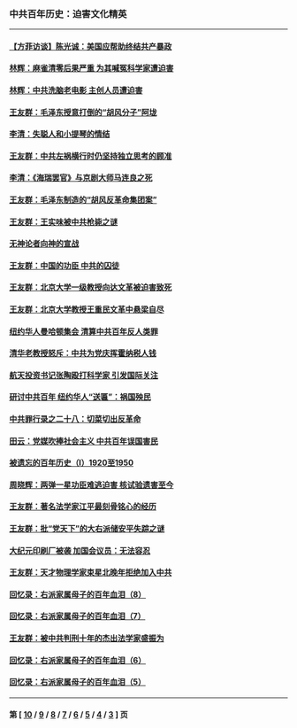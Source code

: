 ### 中共百年历史：迫害文化精英
---
#### [【方菲访谈】陈光诚：美国应帮助终结共产暴政](../../pages/nf1176111/n13759521.md?07240430) 
#### [林辉：麻雀清零后果严重 为其喊冤科学家遭迫害](../../pages/nf1176111/n13746900.md?07240430) 
#### [林辉：中共洗脑老电影 主创人员遭迫害](../../pages/nf1176111/n13699437.md?07240430) 
#### [王友群：毛泽东授意打倒的“胡风分子”阿垅](../../pages/nf1176111/n13592541.md?07240430) 
#### [李清：失聪人和小提琴的情结](../../pages/nf1176111/n13459280.md?07240430) 
#### [王友群：中共左祸横行时仍坚持独立思考的顾准](../../pages/nf1176111/n13444722.md?07240430) 
#### [李清：《海瑞罢官》与京剧大师马连良之死](../../pages/nf1176111/n13412316.md?07240430) 
#### [王友群：毛泽东制造的“胡风反革命集团案”](../../pages/nf1176111/n13324909.md?07240430) 
#### [王友群：王实味被中共枪毙之谜](../../pages/nf1176111/n13307502.md?07240430) 
#### [无神论者向神的宣战](../../pages/nf1176111/n13281535.md?07240430) 
#### [王友群：中国的功臣 中共的囚徒](../../pages/nf1176111/n13291790.md?07240430) 
#### [王友群：北京大学一级教授向达文革被迫害致死](../../pages/nf1176111/n13150966.md?07240430) 
#### [王友群：北京大学教授王重民文革中悬梁自尽](../../pages/nf1176111/n13084645.md?07240430) 
#### [纽约华人曼哈顿集会 清算中共百年反人类罪](../../pages/nf1176111/n13084157.md?07240430) 
#### [清华老教授怒斥：中共为党庆挥霍纳税人钱](../../pages/nf1176111/n13071430.md?07240430) 
#### [航天投资书记张陶殴打科学家 引发国际关注](../../pages/nf1176111/n13069132.md?07240430) 
#### [研讨中共百年 纽约华人“送匾”：祸国殃民](../../pages/nf1176111/n13057367.md?07240430) 
#### [中共罪行录之二十八：切菜切出反革命](../../pages/nf1176111/n13030600.md?07240430) 
#### [田云：党媒吹捧社会主义 中共百年误国害民](../../pages/nf1176111/n13006682.md?07240430) 
#### [被遗忘的百年历史（I）1920至1950](../../pages/nf1176111/n12986411.md?07240430) 
#### [周晓辉：两弹一星功臣难逃迫害 核试验遗害至今](../../pages/nf1176111/n12974997.md?07240430) 
#### [王友群：著名法学家江平最刻骨铭心的经历](../../pages/nf1176111/n12970787.md?07240430) 
#### [王友群：批“党天下”的大右派储安平失踪之谜](../../pages/nf1176111/n12954229.md?07240430) 
#### [大纪元印刷厂被袭 加国会议员：无法容忍](../../pages/nf1176111/n12883028.md?07240430) 
#### [王友群：天才物理学家束星北晚年拒绝加入中共](../../pages/nf1176111/n12792913.md?07240430) 
#### [回忆录：右派家属母子的百年血泪（8）](../../pages/nf1176111/n12706196.md?07240430) 
#### [回忆录：右派家属母子的百年血泪（7）](../../pages/nf1176111/n12706191.md?07240430) 
#### [王友群：被中共判刑十年的杰出法学家盛振为](../../pages/nf1176111/n12706141.md?07240430) 
#### [回忆录：右派家属母子的百年血泪（6）](../../pages/nf1176111/n12698863.md?07240430) 
#### [回忆录：右派家属母子的百年血泪（5）](../../pages/nf1176111/n12692515.md?07240430) 

---
#### 第 [ [10](./10.md?07240430) / [9](./9.md?07240430) / [8](./8.md?07240430) / [7](./7.md?07240430) / [6](./6.md?07240430) / [5](./5.md?07240430) / [4](./4.md?07240430) / [3](./3.md?07240430) ] 页
